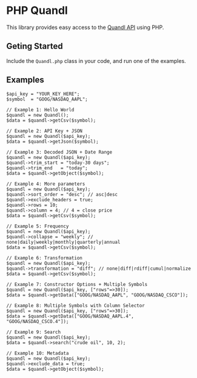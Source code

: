 PHP Quandl
==========

This library provides easy access to the 
[Quandl API](https://www.quandl.com/help/api) 
using PHP.

Geting Started
--------------

Include the `Quandl.php` class in your code, and run one of 
the examples. 

Examples
--------

	$api_key = "YOUR_KEY_HERE";
	$symbol  = "GOOG/NASDAQ_AAPL";

	// Example 1: Hello World
	$quandl = new Quandl();
	$data = $quandl->getCsv($symbol);

	// Example 2: API Key + JSON
	$quandl = new Quandl($api_key);
	$data = $quandl->getJson($symbol);

	// Example 3: Decoded JSON + Date Range
	$quandl = new Quandl($api_key);
	$quandl->trim_start = "today-30 days";
	$quandl->trim_end   = "today";
	$data = $quandl->getObject($symbol);

	// Example 4: More parameters
	$quandl = new Quandl($api_key);
	$quandl->sort_order = "desc"; // asc|desc
	$quandl->exclude_headers = true;
	$quandl->rows = 10;
	$quandl->column = 4; // 4 = close price
	$data = $quandl->getCsv($symbol);

	// Example 5: Frequency
	$quandl = new Quandl($api_key);
	$quandl->collapse = "weekly"; // none|daily|weekly|monthly|quarterly|annual
	$data = $quandl->getCsv($symbol);

	// Example 6: Transformation
	$quandl = new Quandl($api_key);
	$quandl->transformation = "diff"; // none|diff|rdiff|cumul|normalize
	$data = $quandl->getCsv($symbol);

	// Example 7: Constructor Options + Multiple Symbols
	$quandl = new Quandl($api_key, ["rows"=>30]);
	$data = $quandl->getData(["GOOG/NASDAQ_AAPL", "GOOG/NASDAQ_CSCO"]);

	// Example 8: Multiple Symbols with Column Selector
	$quandl = new Quandl($api_key, ["rows"=>30]);
	$data = $quandl->getData(["GOOG/NASDAQ_AAPL.4", "GOOG/NASDAQ_CSCO.4"]);

	// Example 9: Search
	$quandl = new Quandl($api_key);
	$data = $quandl->search("crude oil", 10, 2);

	// Example 10: Metadata
	$quandl = new Quandl($api_key);
	$quandl->exclude_data = true;
	$data = $quandl->getObject($symbol);
